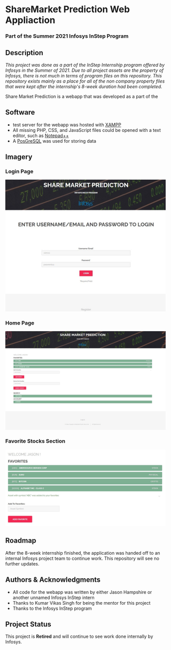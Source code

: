 # ShareMarket Prediction Web Appliaction

### Part of the Summer 2021 Infosys InStep Program ###

## Description

*This project was done as a part of the InStep Internship program offered by Infosys in the Summer of 2021. Due to all project assets are  the property of Infosys, there is not much in terms of program files on this repository. This repository exists mainly as a place for all of the non company property files that were kept after the internship's 8-week duration had been completed.*

Share Market Prediction is a webapp that was developed as a part of the

    
## Software

- test server for the webapp was hosted with [XAMPP](https://www.apachefriends.org/index.html)
- All missing PHP, CSS, and JavaScript files could be opened with a text editor, such as [Notepad++](https://notepad-plus-plus.org/downloads/)
- A [PosGreSQL](https://www.postgresql.org/) was used for storing data 

## Imagery

### Login Page ###

![pageLogin](/images/pageLogin.png)

### Home Page ###

![pageIndex](/images/pageIndex.png)

### Favorite Stocks Section ###

![pageFavorites](/images/pageFavorites.png)

## Roadmap

After the 8-week internship finished, the application was handed off to an internal Infosys project team to continue work. This repository will see no further updates.

## Authors & Acknowledgments

- All code for the webapp was written by either Jason Hampshire or another unnamed Infosys InStep intern
- Thanks to Kumar Vikas Singh for being the mentor for this project
- Thanks to the Infosys InStep program

## Project Status

This project is **Retired** and will continue to see work done internally by Infosys.
